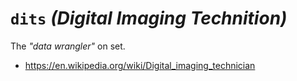 # `dits` _(Digital Imaging Technition)_

The _"data wrangler"_ on set.

  - https://en.wikipedia.org/wiki/Digital_imaging_technician
